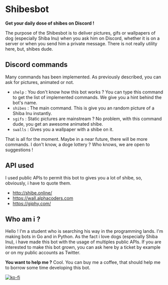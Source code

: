 # Shibesbot
**Get your daily dose of shibes on Discord !**

The purpose of the Shibesbot is to deliver pictures, gifs or wallpapers of dog (especially Shiba Inu) when you ask him on Discord, whether it is on a server or when you send him a private message. There is not really utility here, but, shibes dude.


## Discord commands
Many commands has been implemented. As previously described, you can ask for pictures, animated or not.

- `shelp` : You don't know how this bot works ? You can type this command to get the list of implemented commands. We give you a hint behind the bot's name.
- `shibes` : The main command. This is give you an random picture of a Shiba Inu instantly. 
- `sgifs` : Static pictures are mainstream ? No problem, with this command dude, you get an awesome animated shibe.
- `swalls` : Gives you a wallpaper with a shibe on it.


That is all for the moment. Maybe in a near future, there will be more commands. I don't know, a doge lottery ? Who knows, we are open to suggestions !

## API used
I used public APIs to permit this bot to gives you a lot of shibe, so, obviously, i have to quote them.

- http://shibe.online/
- https://wall.alphacoders.com
- https://giphy.com/

## Who am i ?
Hello !
I'm a student who is searching his way in the programming lands. I'm making bots in Go and in Python. As the fact i love dogs (especially Shiba Inu), i have made this bot with the usage of multiples public APIs. If you are interested to make this bot grown, you can ask here by a ticket by example or on my public accounts as Twitter.

**You want to help me ?** Cool.
You can buy me a coffee, that should help me to borrow some time developing this bot.

[![ko-fi](https://www.ko-fi.com/img/donate_sm.png)](https://ko-fi.com/S6S7E6G7)
